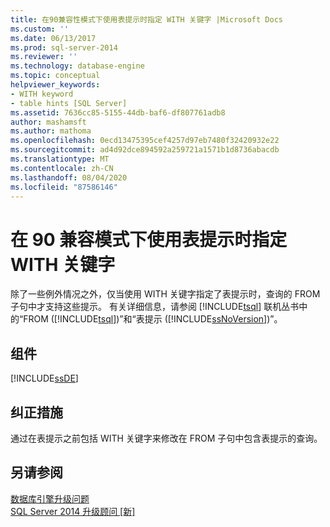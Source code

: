 ```yaml
---
title: 在90兼容性模式下使用表提示时指定 WITH 关键字 |Microsoft Docs
ms.custom: ''
ms.date: 06/13/2017
ms.prod: sql-server-2014
ms.reviewer: ''
ms.technology: database-engine
ms.topic: conceptual
helpviewer_keywords:
- WITH keyword
- table hints [SQL Server]
ms.assetid: 7636cc85-5155-44db-baf6-df807761adb8
author: mashamsft
ms.author: mathoma
ms.openlocfilehash: 0ecd13475395cef4257d97eb7480f32420932e22
ms.sourcegitcommit: ad4d92dce894592a259721a1571b1d8736abacdb
ms.translationtype: MT
ms.contentlocale: zh-CN
ms.lasthandoff: 08/04/2020
ms.locfileid: "87586146"
---
```

# <a name="specify-the-with-keyword-when-using-table-hints-in-90-compatibility-mode"></a>在 90 兼容模式下使用表提示时指定 WITH 关键字
  除了一些例外情况之外，仅当使用 WITH 关键字指定了表提示时，查询的 FROM 子句中才支持这些提示。 有关详细信息，请参阅 [!INCLUDE[tsql](../../includes/tsql-md.md)] 联机丛书中的“FROM ([!INCLUDE[tsql](../../includes/tsql-md.md)])”和“表提示 ([!INCLUDE[ssNoVersion](../../includes/ssnoversion-md.md)])”。  
  
## <a name="component"></a>组件  
 [!INCLUDE[ssDE](../../includes/ssde-md.md)]  
  
## <a name="corrective-action"></a>纠正措施  
 通过在表提示之前包括 WITH 关键字来修改在 FROM 子句中包含表提示的查询。  
  
## <a name="see-also"></a>另请参阅  
 [数据库引擎升级问题](../../../2014/sql-server/install/database-engine-upgrade-issues.md)   
 [SQL Server 2014 升级顾问 &#91;新&#93;](sql-server-2014-upgrade-advisor.md)  
  
  
